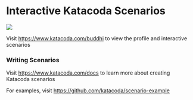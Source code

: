 # Interactive Katacoda Scenarios

[![](http://shields.katacoda.com/katacoda/buddhi/count.svg)](https://www.katacoda.com/buddhi "Get your profile on Katacoda.com")

Visit https://www.katacoda.com/buddhi to view the profile and interactive scenarios

### Writing Scenarios
Visit https://www.katacoda.com/docs to learn more about creating Katacoda scenarios

For examples, visit https://github.com/katacoda/scenario-example
